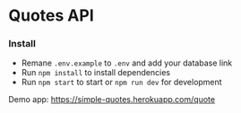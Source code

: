 # Quotes API

### Install
+ Remane `.env.example` to `.env` and add your database link
+ Run `npm install` to install dependencies
+ Run `npm start` to start or `npm run dev` for development

Demo app: https://simple-quotes.herokuapp.com/quote
